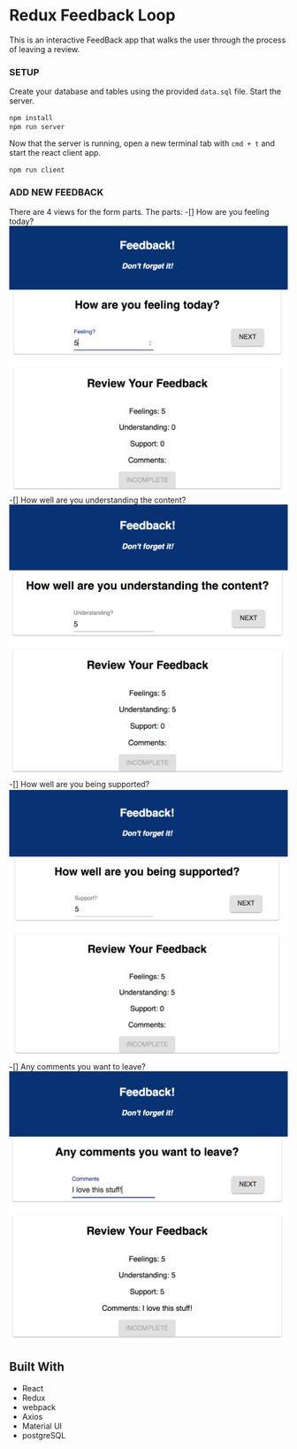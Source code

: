 # Redux Feedback Loop
This is an interactive FeedBack app that walks the user through the process of leaving a review.

### SETUP

Create your database and tables using the provided `data.sql` file. Start the server.

```
npm install
npm run server
```

Now that the server is running, open a new terminal tab with `cmd + t` and start the react client app.

```
npm run client
```

### ADD NEW FEEDBACK


There are 4 views for the form parts.
The parts:
-[] How are you feeling today?
    ![feeling](wireframes/feeling.png)
-[] How well are you understanding the content?
    ![understanding](wireframes/understanding.png)
-[] How well are you being supported?
    ![support](wireframes/supported.png)
-[] Any comments you want to leave?
    ![comments](wireframes/comments.png)


## Built With

* React
* Redux
* webpack
* Axios
* Material UI
* postgreSQL
